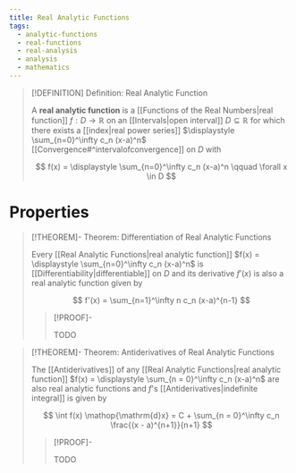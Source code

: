 ```yaml
---
title: Real Analytic Functions
tags:
  - analytic-functions
  - real-functions
  - real-analysis
  - analysis
  - mathematics
---
```


>[!DEFINITION] Definition: Real Analytic Function
>
>A **real analytic function** is a [[Functions of the Real Numbers|real function]] $f: D \to \mathbb{R}$ on an [[Intervals|open interval]] $D \subseteq \mathbb{R}$ for which there exists a [[index|real power series]] $\displaystyle \sum_{n=0}^\infty c_n (x-a)^n$ [[Convergence#^intervalofconvergence]] on $D$ with
>
>$$
>f(x) = \displaystyle \sum_{n=0}^\infty c_n (x-a)^n \qquad \forall x \in D
>$$
>

# Properties

>[!THEOREM]- Theorem: Differentiation of Real Analytic Functions
>
>Every [[Real Analytic Functions|real analytic function]] $f(x) = \displaystyle \sum_{n=0}^\infty c_n (x-a)^n$ is [[Differentiability|differentiable]] on $D$ and its derivative $f'(x)$ is also a real analytic function given by
>
>$$
>f'(x) = \sum_{n=1}^\infty n c_n (x-a)^{n-1}
>$$
>
>>[!PROOF]-
>>
>>TODO
>>
>

>[!THEOREM]- Theorem: Antiderivatives of Real Analytic Functions
>
>The [[Antiderivatives]] of any [[Real Analytic Functions|real analytic function]] $f(x) = \displaystyle \sum_{n = 0}^\infty c_n (x-a)^n$ are also real analytic functions and $f$'s [[Antiderivatives|indefinite integral]] is given by
>
>$$
>\int f(x) \mathop{\mathrm{d}x} = C + \sum_{n = 0}^\infty c_n \frac{(x - a)^{n+1}}{n+1}
>$$
>
>>[!PROOF]-
>>
>>TODO
>>
>